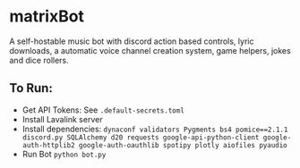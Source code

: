 # matrixBot
A self-hostable music bot with discord action based controls, lyric downloads, a automatic voice channel creation system, game helpers, jokes and dice rollers.

## To Run:
- Get API Tokens: See ```.default-secrets.toml```
- Install Lavalink server
- Install dependencies:
```dynaconf validators Pygments bs4 pomice==2.1.1 discord.py SQLAlchemy d20 requests google-api-python-client google-auth-httplib2 google-auth-oauthlib spotipy plotly aiofiles pyaudio```
- Run Bot
```python bot.py```

